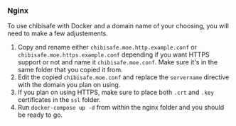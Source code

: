 ### Nginx

To use chibisafe with Docker and a domain name of your choosing, you will need to make a few adjustements.

1. Copy and rename either `chibisafe.moe.http.example.conf` or `chibisafe.moe.https.example.conf` depending if you want HTTPS support or not and name it `chibisafe.moe.conf`. Make sure it's in the same folder that you copied it from.
2. Edit the copied `chibisafe.moe.conf` and replace the `servername` directive with the domain you plan on using.
3. If you plan on using HTTPS, make sure to place both `.crt` and `.key` certificates in the `ssl` folder.
4. Run `docker-compose up -d` from within the nginx folder and you should be ready to go.
